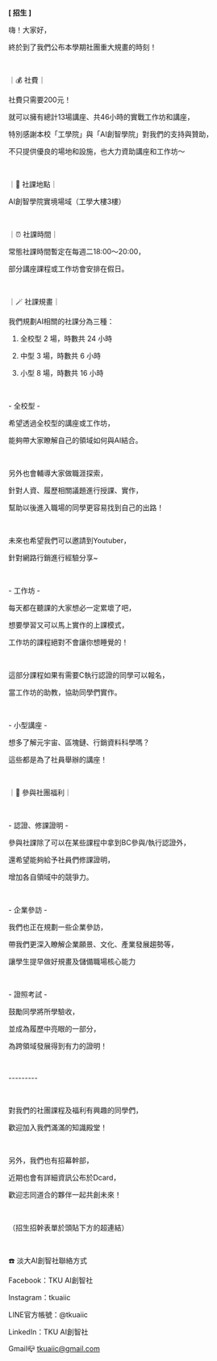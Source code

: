 **[ 招生 ]**

嗨！大家好，

終於到了我們公布本學期社團重大規畫的時刻！

&nbsp;

｜💰 社費｜

社費只需要200元！

就可以擁有總計13場講座、共46小時的實戰工作坊和講座，

特別感謝本校「工學院」與「AI創智學院」對我們的支持與贊助，

不只提供優良的場地和設施，也大力資助講座和工作坊～

&nbsp;

｜📍 社課地點｜

AI創智學院實境場域（工學大樓3樓）

&nbsp;

｜⏰ 社課時間｜

常態社課時間暫定在每週二18:00～20:00，

部分講座課程或工作坊會安排在假日。

&nbsp;

｜🪄 社課規畫｜

我們規劃AI相關的社課分為三種：

1. 全校型 2 場，時數共 24 小時

2. 中型 3 場，時數共 6 小時

3. 小型 8 場，時數共 16 小時

&nbsp;

\- 全校型 -

希望透過全校型的講座或工作坊，

能夠帶大家瞭解自己的領域如何與AI結合。

&nbsp;

另外也會輔導大家做職涯探索，

針對人資、履歷相關議題進行授課、實作，

幫助以後進入職場的同學更容易找到自己的出路！

&nbsp;

未來也希望我們可以邀請到Youtuber，

針對網路行銷進行經驗分享~

&nbsp;

\- 工作坊 -

每天都在聽課的大家想必一定累壞了吧，

想要學習又可以馬上實作的上課模式，

工作坊的課程絕對不會讓你想睡覺的！

&nbsp;

這部分課程如果有需要C執行認證的同學可以報名，

當工作坊的助教，協助同學們實作。

&nbsp;

\- 小型講座 -

想多了解元宇宙、區塊鏈、行銷資料科學嗎？

這些都是為了社員舉辦的講座！

&nbsp;

｜💎 參與社團福利｜

&nbsp;

\- 認證、修課證明 -

參與社課除了可以在某些課程中拿到BC參與/執行認證外，

還希望能夠給予社員們修課證明，

增加各自領域中的競爭力。

&nbsp;

\- 企業參訪 -

我們也正在規劃一些企業參訪，

帶我們更深入瞭解企業願景、文化、產業發展趨勢等，

讓學生提早做好規畫及儲備職場核心能力

&nbsp;

\- 證照考試 -

鼓勵同學將所學驗收，

並成為履歷中亮眼的一部分，

為跨領域發展得到有力的證明！

&nbsp;

\---------

&nbsp;

對我們的社團課程及福利有興趣的同學們，

歡迎加入我們滿滿的知識殿堂！

&nbsp;

另外，我們也有招幕幹部，

近期也會有詳細資訊公布於Dcard，

歡迎志同道合的夥伴一起共創未來！

&nbsp;

（招生招幹表單於頭貼下方的超連結）

&nbsp;

☎️ 淡大AI創智社聯絡方式

Facebook：TKU AI創智社

Instagram：tkuaiic

LINE官方帳號：@tkuaiic

LinkedIn：TKU AI創智社

Gmail📪 tkuaiic@gmail.com
